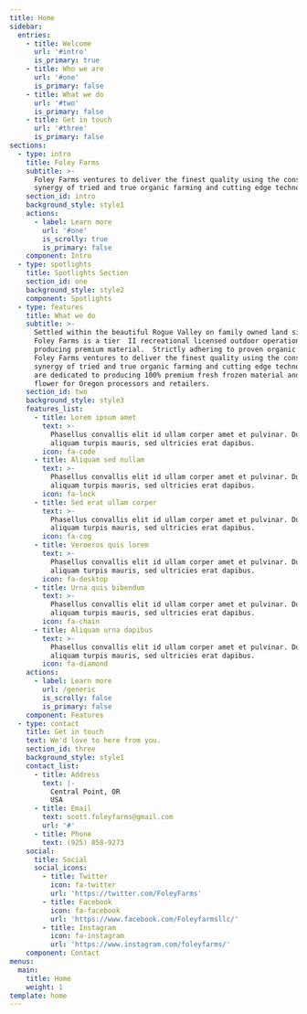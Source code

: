 ```yaml
---
title: Home
sidebar:
  entries:
    - title: Welcome
      url: '#intro'
      is_primary: true
    - title: Who we are
      url: '#one'
      is_primary: false
    - title: What we do
      url: '#two'
      is_primary: false
    - title: Get in touch
      url: '#three'
      is_primary: false
sections:
  - type: intro
    title: Foley Farms
    subtitle: >-
      Foley Farms ventures to deliver the finest quality using the consummate
      synergy of tried and true organic farming and cutting edge technology.
    section_id: intro
    background_style: style1
    actions:
      - label: Learn more
        url: '#one'
        is_scrolly: true
        is_primary: false
    component: Intro
  - type: spotlights
    title: Spotlights Section
    section_id: one
    background_style: style2
    component: Spotlights
  - type: features
    title: What we do
    subtitle: >-
      Settled within the beautiful Rogue Valley on family owned land since 1964,
      Foley Farms is a tier  II recreational licensed outdoor operation
      producing premium material.  Strictly adhering to proven organic methods,
      Foley Farms ventures to deliver the finest quality using the consummate
      synergy of tried and true organic farming and cutting edge technology.  We
      are dedicated to producing 100% premium fresh frozen material and whole
      flower for Oregon processors and retailers.
    section_id: two
    background_style: style3
    features_list:
      - title: Lorem ipsum amet
        text: >-
          Phasellus convallis elit id ullam corper amet et pulvinar. Duis
          aliquam turpis mauris, sed ultricies erat dapibus.
        icon: fa-code
      - title: Aliquam sed nullam
        text: >-
          Phasellus convallis elit id ullam corper amet et pulvinar. Duis
          aliquam turpis mauris, sed ultricies erat dapibus.
        icon: fa-lock
      - title: Sed erat ullam corper
        text: >-
          Phasellus convallis elit id ullam corper amet et pulvinar. Duis
          aliquam turpis mauris, sed ultricies erat dapibus.
        icon: fa-cog
      - title: Veroeros quis lorem
        text: >-
          Phasellus convallis elit id ullam corper amet et pulvinar. Duis
          aliquam turpis mauris, sed ultricies erat dapibus.
        icon: fa-desktop
      - title: Urna quis bibendum
        text: >-
          Phasellus convallis elit id ullam corper amet et pulvinar. Duis
          aliquam turpis mauris, sed ultricies erat dapibus.
        icon: fa-chain
      - title: Aliquam urna dapibus
        text: >-
          Phasellus convallis elit id ullam corper amet et pulvinar. Duis
          aliquam turpis mauris, sed ultricies erat dapibus.
        icon: fa-diamond
    actions:
      - label: Learn more
        url: /generic
        is_scrolly: false
        is_primary: false
    component: Features
  - type: contact
    title: Get in touch
    text: We'd love to here from you.
    section_id: three
    background_style: style1
    contact_list:
      - title: Address
        text: |-
          Central Point, OR
          USA
      - title: Email
        text: scott.foleyfarms@gmail.com
        url: '#'
      - title: Phone
        text: (925) 858-9273
    social:
      title: Social
      social_icons:
        - title: Twitter
          icon: fa-twitter
          url: 'https://twitter.com/FoleyFarms'
        - title: Facebook
          icon: fa-facebook
          url: 'https://www.facebook.com/Foleyfarmsllc/'
        - title: Instagram
          icon: fa-instagram
          url: 'https://www.instagram.com/foleyfarms/'
    component: Contact
menus:
  main:
    title: Home
    weight: 1
template: home
---
```

